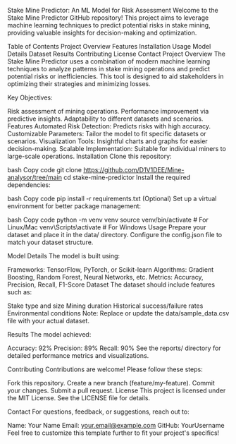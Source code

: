 Stake Mine Predictor: An ML Model for Risk Assessment
Welcome to the Stake Mine Predictor GitHub repository! This project aims to leverage machine learning techniques to predict potential risks in stake mining, providing valuable insights for decision-making and optimization.

Table of Contents
Project Overview
Features
Installation
Usage
Model Details
Dataset
Results
Contributing
License
Contact
Project Overview
The Stake Mine Predictor uses a combination of modern machine learning techniques to analyze patterns in stake mining operations and predict potential risks or inefficiencies. This tool is designed to aid stakeholders in optimizing their strategies and minimizing losses.

Key Objectives:

Risk assessment of mining operations.
Performance improvement via predictive insights.
Adaptability to different datasets and scenarios.
Features
Automated Risk Detection: Predicts risks with high accuracy.
Customizable Parameters: Tailor the model to fit specific datasets or scenarios.
Visualization Tools: Insightful charts and graphs for easier decision-making.
Scalable Implementation: Suitable for individual miners to large-scale operations.
Installation
Clone this repository:

bash
Copy code
git clone https://github.com/D1V1DEE/Mine-analysor/tree/main
cd stake-mine-predictor
Install the required dependencies:

bash
Copy code
pip install -r requirements.txt
(Optional) Set up a virtual environment for better package management:

bash
Copy code
python -m venv venv
source venv/bin/activate  # For Linux/Mac
venv\Scripts\activate     # For Windows
Usage
Prepare your dataset and place it in the data/ directory.
Configure the config.json file to match your dataset structure.

Model Details
The model is built using:

Frameworks: TensorFlow, PyTorch, or Scikit-learn
Algorithms: Gradient Boosting, Random Forest, Neural Networks, etc.
Metrics: Accuracy, Precision, Recall, F1-Score
Dataset
The dataset should include features such as:

Stake type and size
Mining duration
Historical success/failure rates
Environmental conditions
Note: Replace or update the data/sample_data.csv file with your actual dataset.

Results
The model achieved:

Accuracy: 92%
Precision: 89%
Recall: 90%
See the reports/ directory for detailed performance metrics and visualizations.

Contributing
Contributions are welcome! Please follow these steps:

Fork this repository.
Create a new branch (feature/my-feature).
Commit your changes.
Submit a pull request.
License
This project is licensed under the MIT License. See the LICENSE file for details.

Contact
For questions, feedback, or suggestions, reach out to:

Name: Your Name
Email: your.email@example.com
GitHub: YourUsername
Feel free to customize this template further to fit your project's specifics!
